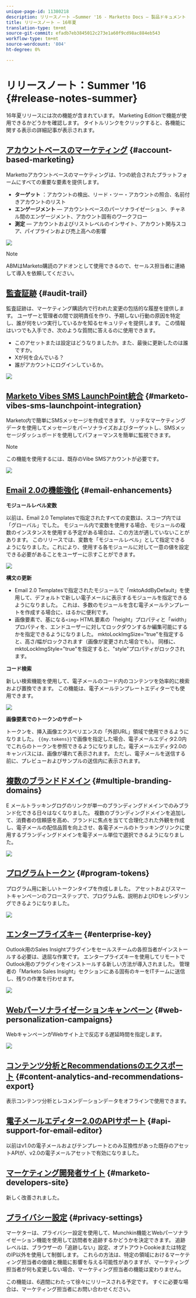 ```yaml
---
unique-page-id: 11380218
description: リリースノート —Summer '16 - Marketto Docs — 製品ドキュメント
title: リリースノート — 16年夏
translation-type: tm+mt
source-git-commit: efadb7eb3845012c273e1a60f9cd98ac884eb543
workflow-type: tm+mt
source-wordcount: '804'
ht-degree: 0%

---
```



# リリースノート：Summer &#39;16 {#release-notes-summer}

16年夏リリースには次の機能が含まれています。 Marketing Editionで機能が使用できるかどうかを確認します。 タイトルリンクをクリックすると、各機能に関する表示の詳細記事が表示されます。

## [アカウントベースのマーケティング](http://docs.marketo.com/display/docs/account+based+marketing) {#account-based-marketing}

Markettoアカウントベースのマーケティングは、1つの統合されたプラットフォームにすべての重要な要素を提供します。

* **ターゲット** ：アカウントの検出、リード・ツー・アカウントの照合、名前付きアカウントのリスト
* **エンゲージメント**  — アカウントベースのパーソナライゼーション、チャネル間のエンゲージメント、アカウント固有のワークフロー
* **測定**  — アカウントおよびリストレベルのインサイト、アカウント関与スコア、パイプラインおよび売上高への影響

![](assets/abm-5-acme.png)

>[!NOTE]
>
>ABMはMarketo購読のアドオンとして使用できるので、セールス担当者に連絡して導入を依頼してください。

## [監査証跡](http://docs.marketo.com/display/docs/audit+trail) {#audit-trail}

監査証跡は、マーケティング購読内で行われた変更の包括的な履歴を提供します。 ユーザーと管理者の間で説明責任を作り、予期しない行動の原因を特定し、誰が何をいつ実行しているかを知るセキュリティを提供します。 この情報はいつでも入手でき、次のような質問に答えるのに使用できます。

* このアセットまたは設定はどうなりましたか。また、最後に更新したのは誰ですか。
* Xが何を企んでいる？
* 誰がアカウントにログインしているか。

![](assets/audit-trail.png)

## [Marketo Vibes SMS LaunchPoint統合](http://docs.marketo.com/display/docs/vibes+sms+messages) {#marketo-vibes-sms-launchpoint-integration}

Marketo内で簡単にSMSメッセージを作成できます。 リッチなマーケティングデータを使用してメッセージをパーソナライズおよびターゲットし、SMSメッセージダッシュボードを使用してパフォーマンスを簡単に監視できます。

>[!NOTE]
>
>この機能を使用するには、既存のVibe SMSアカウントが必要です。

![](assets/vibes-sms2.png)

## [Email 2.0の機能強化](/help/marketo/product-docs/email-marketing/general/email-editor-2/email-editor-v2-0-overview.md) {#email-enhancements}

**モジュールレベル変数**

以前は、Email 2.0 Templatesで指定されたすべての変数は、スコープ内では「グローバル」でした。 モジュール内で変数を使用する場合、モジュールの複数のインスタンスを使用する予定がある場合は、この方法が適していないことがあります。 このリリースでは、変数を「モジュールレベル」として指定できるようになりました。これにより、使用する各モジュールに対して一意の値を設定できる必要があることをユーザーに示すことができます。

![](assets/module-level-variables.png)

**構文の更新**

* Email 2.0 Templatesで指定されたモジュールで「mktoAddByDefault」を使用して、デフォルトで新しい電子メールに表示するモジュールを指定できるようになりました。 これは、多数のモジュールを含む電子メールテンプレートを作成する場合に、はるかに便利です。
* 画像要素で、基になる`<img>` HTML要素の「height」プロパティと「width」プロパティを、エンドユーザーに対してロックダウンするか編集可能にするかを指定できるようになりました。 mktoLockImgSize=&quot;true&quot;を指定すると、高さ/幅がロックされます（画像が変更された場合でも）。 同様に、mktoLockImgStyle=&quot;true&quot;を指定すると、&quot;style&quot;プロパティがロックされます。

**コード検索**

新しい検索機能を使用して、電子メールのコード内のコンテンツを効率的に検索および置換できます。 この機能は、電子メールテンプレートエディターでも使用できます。

![](assets/2nd-screenshot.png)

**画像要素でのトークンのサポート**

トークンを、挿入画像エクスペリエンスの「外部URL」領域で使用できるようになりました。 `{{my.tokens}}`で画像を指定した場合、電子メールエディタ2.0内でこれらのトークンを参照できるようになりました。電子メールエディタ2.0のキャンバスには、画像が壊れて表示されます。 ただし、電子メールを送信する前に、プレビューおよびサンプルの送信内に表示されます。

## [複数のブランドドメイン](http://docs.marketo.com/display/docs/add+multiple+branding+domains) {#multiple-branding-domains}

E メールトラッキングログのリンクが単一のブランディングドメインでのみブランド化できる日々はなくなりました。 複数のブランディングドメインを追加して、消費者の信頼感を高め、ブランドに焦点を当てて合理化された外観を作成し、電子メールの配信品質を向上させ、各電子メールのトラッキングリンクに使用するブランディングドメインを電子メール単位で選択できるようになりました。

![](assets/multiple-branding-domains.png)

## [プログラムトークン](/help/marketo/product-docs/demand-generation/landing-pages/personalizing-landing-pages/tokens-overview.md) {#program-tokens}

プログラム用に新しいトークンタイプを作成しました。 アセットおよびスマートキャンペーンのフローステップで、プログラム名、説明およびIDをレンダリングできるようになりました。

![](assets/program-tokens.png)

## [エンタープライズキー](/help/marketo/product-docs/marketo-sales-insight/msi-outlook-plugin/authorize-the-marketo-outlook-plugin.md) {#enterprise-key}

Outlook用のSales Insightプラグインをセールスチームの各担当者がインストールする必要は、退屈な作業です。 エンタープライズキーを使用してリモートでOutlook用のプラグインをインストールする新しい方法が導入されました。 管理者の「Marketo Sales Insight」セクションにある固有のキーをITチームに送信し、残りの作業を行わせます。

![](assets/enterprise-key.png)

## [Webパーソナライゼーションキャンペーン](/help/marketo/product-docs/web-personalization/working-with-web-campaigns/create-a-new-dialog-web-campaign.md) {#web-personalization-campaigns}

WebキャンペーンがWebサイト上で反応する遅延時間を指定します。

![](assets/dialog-campaign-delay.png)

## [コンテンツ分析とRecommendationsのエクスポート](/help/marketo/product-docs/web-personalization/understanding-web-personalization/understanding-content-analytics.md) {#content-analytics-and-recommendations-export}

表示コンテンツ分析とレコメンデーションデータをオフラインで使用できます。

## [電子メールエディター2.0のAPIサポート](http://developers.marketo.com/documentation/asset-api/) {#api-support-for-email-editor}

以前はv1.0の電子メールおよびテンプレートとのみ互換性があった既存のアセットAPIが、v2.0の電子メールアセットで有効になりました。

## [マーケティング開発者サイト](http://developers.marketo.com/) {#marketo-developers-site}

新しく改善されました。

## [プライバシー設定](/help/marketo/product-docs/administration/settings/understanding-privacy-settings.md) {#privacy-settings}

マーケターは、プライバシー設定を使用して、Munchkin機能とWebパーソナライゼーション機能を使用して訪問者を追跡するかどうかを決定できます。 追跡レベルは、ブラウザーの「追跡しない」設定、オプトアウトCookieまたは特定のIP以外を使用して制御します。 これらの方法は、特定の領域におけるマーケティング担当者の価値と機能に影響を与える可能性がありますが、マーケティング担当者が何も変更しない場合、マーケティング担当者の機能は変わりません。

この機能は、6週間にわたって徐々にリリースされる予定です。 すぐに必要な場合は、マーケティング担当者にお問い合わせください。
